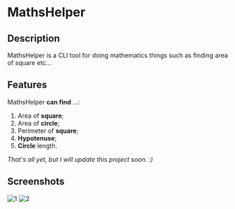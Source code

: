 # MathsHelper

## Description
MathsHelper is a CLI tool for doing mathematics things such as finding area of square etc...

## Features
MathsHelper **can find** ...:
1. Area of **square**;
2. Area of **circle**;
3. Perimeter of **square**;
4. **Hypotenuse**;
5. **Circle** length.

*That's all yet, but I will update this project soon. :)*

## Screenshots
![1](https://github.com/user-attachments/assets/c8e2bd69-d052-4ce2-95b2-8ee643e3458b)
![2](https://github.com/user-attachments/assets/d2f1337f-3eb5-468e-be3f-a35d745b359f)
